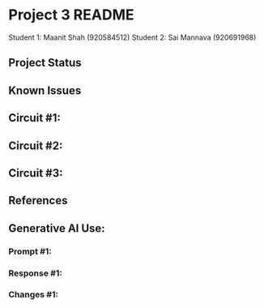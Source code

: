 # Project 3 README

Student 1: Maanit Shah (920584512)
Student 2: Sai Mannava (920691968)

## Project Status
   
## Known Issues

## Circuit #1:

## Circuit #2:

## Circuit #3:

## References

## Generative AI Use:

### Prompt #1:

### Response #1:

### Changes #1:
